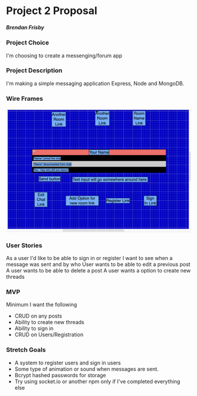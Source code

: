 # Project 2 Proposal
##### Brendan Frisby

### Project Choice

I'm choosing to create a messenging/forum app

### Project Description

I'm making a simple messaging application Express, Node and MongoDB.


### Wire Frames

![image](./Screen%20Shot%202022-04-11%20at%2011.02.07%20AM.png)

### User Stories

As a user I'd like to be able to sign in or register
I want to see when a message was sent and by who
User wants to be able to edit a previous post
A user wants to be able to delete a post
A user wants a option to create new threads

### MVP

Minimum I want the following

- CRUD on any posts
- Ability to create new threads
- Ability to sign in
- CRUD on Users/Registration

### Stretch Goals

- A system to register users and sign in users
- Some type of animation or sound when messages are sent.
- Bcrypt hashed passwords for storage
- Try using socket.io or another npm only if I've completed everything else
